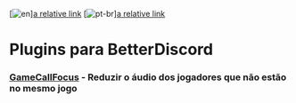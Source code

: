 [![en](https://img.shields.io/badge/lang-en-green.svg)][a relative link](EricCoisa/BDiscord-Plugins)
[![pt-br](https://img.shields.io/badge/lang-pt--br-red.svg)][a relative link](EricCoisa/BDiscord-Plugins/blob/main/README.pt-br.md)

# **Plugins para BetterDiscord**

### [GameCallFocus](https://github.com/EricCoisa/BDiscord-Plugins/tree/main/CallGameFocus) - Reduzir o áudio dos jogadores que não estão no mesmo jogo 
